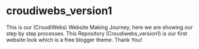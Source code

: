 # croudiwebs_version1
This is our (CroudiWebs) Website Making Journey, here we are showing our step by step processes. This Repository (Croudiwebs_version1) is our first website look which is a free blogger theme. 
Thank You!
